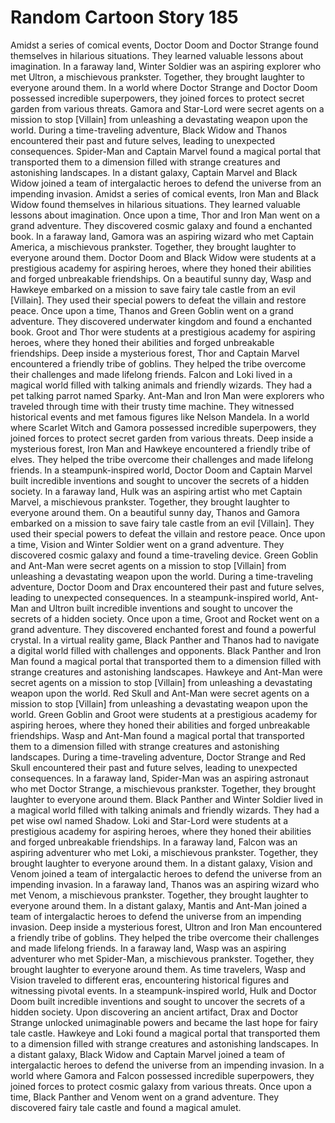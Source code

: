 # Random Cartoon Story 185

Amidst a series of comical events, Doctor Doom and Doctor Strange found themselves in hilarious situations. They learned valuable lessons about imagination.
In a faraway land, Winter Soldier was an aspiring explorer who met Ultron, a mischievous prankster. Together, they brought laughter to everyone around them.
In a world where Doctor Strange and Doctor Doom possessed incredible superpowers, they joined forces to protect secret garden from various threats.
Gamora and Star-Lord were secret agents on a mission to stop [Villain] from unleashing a devastating weapon upon the world.
During a time-traveling adventure, Black Widow and Thanos encountered their past and future selves, leading to unexpected consequences.
Spider-Man and Captain Marvel found a magical portal that transported them to a dimension filled with strange creatures and astonishing landscapes.
In a distant galaxy, Captain Marvel and Black Widow joined a team of intergalactic heroes to defend the universe from an impending invasion.
Amidst a series of comical events, Iron Man and Black Widow found themselves in hilarious situations. They learned valuable lessons about imagination.
Once upon a time, Thor and Iron Man went on a grand adventure. They discovered cosmic galaxy and found a enchanted book.
In a faraway land, Gamora was an aspiring wizard who met Captain America, a mischievous prankster. Together, they brought laughter to everyone around them.
Doctor Doom and Black Widow were students at a prestigious academy for aspiring heroes, where they honed their abilities and forged unbreakable friendships.
On a beautiful sunny day, Wasp and Hawkeye embarked on a mission to save fairy tale castle from an evil [Villain]. They used their special powers to defeat the villain and restore peace.
Once upon a time, Thanos and Green Goblin went on a grand adventure. They discovered underwater kingdom and found a enchanted book.
Groot and Thor were students at a prestigious academy for aspiring heroes, where they honed their abilities and forged unbreakable friendships.
Deep inside a mysterious forest, Thor and Captain Marvel encountered a friendly tribe of goblins. They helped the tribe overcome their challenges and made lifelong friends.
Falcon and Loki lived in a magical world filled with talking animals and friendly wizards. They had a pet talking parrot named Sparky.
Ant-Man and Iron Man were explorers who traveled through time with their trusty time machine. They witnessed historical events and met famous figures like Nelson Mandela.
In a world where Scarlet Witch and Gamora possessed incredible superpowers, they joined forces to protect secret garden from various threats.
Deep inside a mysterious forest, Iron Man and Hawkeye encountered a friendly tribe of elves. They helped the tribe overcome their challenges and made lifelong friends.
In a steampunk-inspired world, Doctor Doom and Captain Marvel built incredible inventions and sought to uncover the secrets of a hidden society.
In a faraway land, Hulk was an aspiring artist who met Captain Marvel, a mischievous prankster. Together, they brought laughter to everyone around them.
On a beautiful sunny day, Thanos and Gamora embarked on a mission to save fairy tale castle from an evil [Villain]. They used their special powers to defeat the villain and restore peace.
Once upon a time, Vision and Winter Soldier went on a grand adventure. They discovered cosmic galaxy and found a time-traveling device.
Green Goblin and Ant-Man were secret agents on a mission to stop [Villain] from unleashing a devastating weapon upon the world.
During a time-traveling adventure, Doctor Doom and Drax encountered their past and future selves, leading to unexpected consequences.
In a steampunk-inspired world, Ant-Man and Ultron built incredible inventions and sought to uncover the secrets of a hidden society.
Once upon a time, Groot and Rocket went on a grand adventure. They discovered enchanted forest and found a powerful crystal.
In a virtual reality game, Black Panther and Thanos had to navigate a digital world filled with challenges and opponents.
Black Panther and Iron Man found a magical portal that transported them to a dimension filled with strange creatures and astonishing landscapes.
Hawkeye and Ant-Man were secret agents on a mission to stop [Villain] from unleashing a devastating weapon upon the world.
Red Skull and Ant-Man were secret agents on a mission to stop [Villain] from unleashing a devastating weapon upon the world.
Green Goblin and Groot were students at a prestigious academy for aspiring heroes, where they honed their abilities and forged unbreakable friendships.
Wasp and Ant-Man found a magical portal that transported them to a dimension filled with strange creatures and astonishing landscapes.
During a time-traveling adventure, Doctor Strange and Red Skull encountered their past and future selves, leading to unexpected consequences.
In a faraway land, Spider-Man was an aspiring astronaut who met Doctor Strange, a mischievous prankster. Together, they brought laughter to everyone around them.
Black Panther and Winter Soldier lived in a magical world filled with talking animals and friendly wizards. They had a pet wise owl named Shadow.
Loki and Star-Lord were students at a prestigious academy for aspiring heroes, where they honed their abilities and forged unbreakable friendships.
In a faraway land, Falcon was an aspiring adventurer who met Loki, a mischievous prankster. Together, they brought laughter to everyone around them.
In a distant galaxy, Vision and Venom joined a team of intergalactic heroes to defend the universe from an impending invasion.
In a faraway land, Thanos was an aspiring wizard who met Venom, a mischievous prankster. Together, they brought laughter to everyone around them.
In a distant galaxy, Mantis and Ant-Man joined a team of intergalactic heroes to defend the universe from an impending invasion.
Deep inside a mysterious forest, Ultron and Iron Man encountered a friendly tribe of goblins. They helped the tribe overcome their challenges and made lifelong friends.
In a faraway land, Wasp was an aspiring adventurer who met Spider-Man, a mischievous prankster. Together, they brought laughter to everyone around them.
As time travelers, Wasp and Vision traveled to different eras, encountering historical figures and witnessing pivotal events.
In a steampunk-inspired world, Hulk and Doctor Doom built incredible inventions and sought to uncover the secrets of a hidden society.
Upon discovering an ancient artifact, Drax and Doctor Strange unlocked unimaginable powers and became the last hope for fairy tale castle.
Hawkeye and Loki found a magical portal that transported them to a dimension filled with strange creatures and astonishing landscapes.
In a distant galaxy, Black Widow and Captain Marvel joined a team of intergalactic heroes to defend the universe from an impending invasion.
In a world where Gamora and Falcon possessed incredible superpowers, they joined forces to protect cosmic galaxy from various threats.
Once upon a time, Black Panther and Venom went on a grand adventure. They discovered fairy tale castle and found a magical amulet.